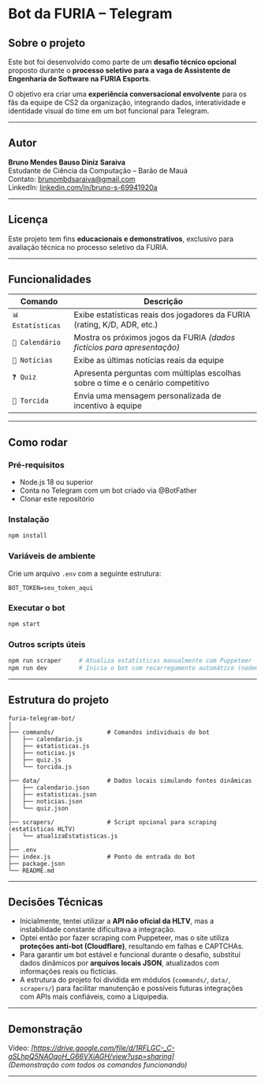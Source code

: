 # Bot da FURIA – Telegram

## Sobre o projeto

Este bot foi desenvolvido como parte de um **desafio técnico opcional** proposto durante o **processo seletivo para a vaga de Assistente de Engenharia de Software na FURIA Esports**.

O objetivo era criar uma **experiência conversacional envolvente** para os fãs da equipe de CS2 da organização, integrando dados, interatividade e identidade visual do time em um bot funcional para Telegram.

---

## Autor

**Bruno Mendes Bauso Diniz Saraiva**  
Estudante de Ciência da Computação – Barão de Mauá  
Contato: [brunombdsaraiva@gmail.com](mailto:brunombdsaraiva@gmail.com)  
LinkedIn: [linkedin.com/in/bruno-s-69941920a](https://www.linkedin.com/in/bruno-s-69941920a/)

---

## Licença 

Este projeto tem fins **educacionais e demonstrativos**, exclusivo para avaliação técnica no processo seletivo da FURIA.

---

## Funcionalidades

| Comando           | Descrição                                                                 |
|-------------------|---------------------------------------------------------------------------|
| `📊 Estatísticas` | Exibe estatísticas reais dos jogadores da FURIA (rating, K/D, ADR, etc.)  |
| `📅 Calendário`   | Mostra os próximos jogos da FURIA *(dados fictícios para apresentação)*   |
| `📰 Notícias`     | Exibe as últimas notícias reais da equipe                                 |
| `❓ Quiz`         | Apresenta perguntas com múltiplas escolhas sobre o time e o cenário competitivo |
| `🎉 Torcida`      | Envia uma mensagem personalizada de incentivo à equipe                    |

---

## Como rodar

### Pré-requisitos
- Node.js 18 ou superior
- Conta no Telegram com um bot criado via @BotFather
- Clonar este repositório

### Instalação

```bash
npm install
```

### Variáveis de ambiente

Crie um arquivo `.env` com a seguinte estrutura:

```
BOT_TOKEN=seu_token_aqui
```

### Executar o bot

```bash
npm start
```

### Outros scripts úteis

```bash
npm run scraper     # Atualiza estatísticas manualmente com Puppeteer
npm run dev         # Inicia o bot com recarregamento automático (nodemon)
```

---

## Estrutura do projeto

```
furia-telegram-bot/
│
├── commands/               # Comandos individuais do bot
│   ├── calendario.js
│   ├── estatisticas.js
│   ├── noticias.js
│   ├── quiz.js
│   └── torcida.js
│
├── data/                   # Dados locais simulando fontes dinâmicas
│   ├── calendario.json
│   ├── estatisticas.json
│   ├── noticias.json
│   └── quiz.json
│
├── scrapers/               # Script opcional para scraping (estatísticas HLTV)
│   └── atualizaEstatisticas.js
│
├── .env
├── index.js                # Ponto de entrada do bot
├── package.json
└── README.md
```

---

## Decisões Técnicas

- Inicialmente, tentei utilizar a **API não oficial da HLTV**, mas a instabilidade constante dificultava a integração.
- Optei então por fazer scraping com Puppeteer, mas o site utiliza **proteções anti-bot (Cloudflare)**, resultando em falhas e CAPTCHAs.
- Para garantir um bot estável e funcional durante o desafio, substituí dados dinâmicos por **arquivos locais JSON**, atualizados com informações reais ou fictícias.
- A estrutura do projeto foi dividida em módulos (`commands/`, `data/`, `scrapers/`) para facilitar manutenção e possíveis futuras integrações com APIs mais confiáveis, como a Liquipedia.

---

## Demonstração

Vídeo: *[https://drive.google.com/file/d/1RFLGC-_C-aSLhpQ5NAOqoH_G66VXiAGH/view?usp=sharing]*  
*(Demonstração com todos os comandos funcionando)*

---
